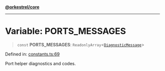 [**@orkestrel/core**](../index.md)

***

# Variable: PORTS\_MESSAGES

> `const` **PORTS\_MESSAGES**: `ReadonlyArray`\<[`DiagnosticMessage`](../interfaces/DiagnosticMessage.md)\>

Defined in: [constants.ts:69](https://github.com/orkestrel/core/blob/240d6e1612057b96fd3fc03e1415fe3917a0f212/src/constants.ts#L69)

Port helper diagnostics and codes.
